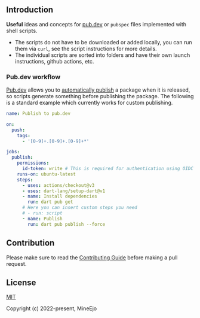 ## Introduction

**Useful** ideas and concepts for [pub.dev](https://pub.dev/) or `pubspec` files implemented with shell scripts.

* The scripts do not have to be downloaded or added locally, you can run them via `curl`, see the script
  instructions for more details.
* The individual scripts are sorted into folders and have their own launch instructions, github actions, etc.

### Pub.dev workflow

[Pub.dev] allows you to [automatically publish] a package when it is released, so scripts generate something before publishing the package. The following is a standard example which currently works for custom publishing.

[Pub.dev]: https://pub.dev/
[automatically publish]: https://dart.dev/tools/pub/automated-publishing

```yaml
name: Publish to pub.dev

on:
  push:
    tags:
      - '[0-9]+.[0-9]+.[0-9]+*'

jobs:
  publish:
    permissions:
      id-token: write # This is required for authentication using OIDC
    runs-on: ubuntu-latest
    steps:
      - uses: actions/checkout@v3
      - uses: dart-lang/setup-dart@v1
      - name: Install dependencies
        run: dart pub get
      # Here you can insert custom steps you need
      # - run: script
      - name: Publish
        run: dart pub publish --force
```

## Contribution
Please make sure to read the [Contributing Guide](.github/CONTRIBUTING.md) before making a pull request.

## License

[MIT](https://opensource.org/licenses/MIT)

Copyright (c) 2022-present, MineEjo
